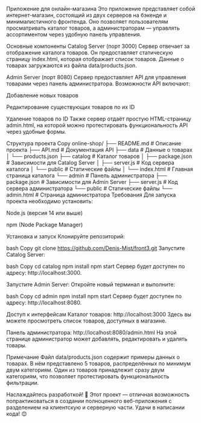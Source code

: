 Приложение для онлайн-магазина
Это приложение представляет собой интернет-магазин, состоящий из двух серверов на бэкенде и минималистичного фронтенда. Оно позволяет пользователям просматривать каталог товаров, а администраторам — управлять ассортиментом через удобную панель управления.

Основные компоненты
Catalog Server (порт 3000)
Сервер отвечает за отображение каталога товаров. Он предоставляет статическую страницу index.html, которая отображает список товаров. Данные о товарах загружаются из файла data/products.json.

Admin Server (порт 8080)
Сервер предоставляет API для управления товарами через панель администратора. Возможности API включают:

Добавление новых товаров

Редактирование существующих товаров по их ID

Удаление товаров по ID
Также сервер отдаёт простую HTML-страницу admin.html, на которой можно протестировать функциональность API через удобные формы.

Структура проекта
Copy
online-shop/
├── README.md                # Описание проекта
├── API.md                   # Документация API
├── data                     # Данные о товарах
│   └── products.json
├── catalog                  # Каталог товаров
│   ├── package.json         # Зависимости для Catalog Server
│   ├── server.js            # Код сервера каталога
│   └── public               # Статические файлы
│       └── index.html       # Главная страница каталога
└── admin                    # Панель администратора
    ├── package.json         # Зависимости для Admin Server
    ├── server.js            # Код сервера администратора
    └── public               # Статические файлы
        └── admin.html       # Страница администратора
Требования
Для запуска проекта необходимо установить:

Node.js (версия 14 или выше)

npm (Node Package Manager)

Установка и запуск
Клонируйте репозиторий:

bash
Copy
git clone https://github.com/Denis-Mist/front3.git
Запустите Catalog Server:

bash
Copy
cd catalog
npm install
npm start
Сервер будет доступен по адресу: http://localhost:3000.

Запустите Admin Server:
Откройте новый терминал и выполните:

bash
Copy
cd admin
npm install
npm start
Сервер будет доступен по адресу: http://localhost:8080.

Доступ к интерфейсам
Каталог товаров: http://localhost:3000
Здесь вы можете просмотреть список товаров, доступных в магазине.

Панель администратора: http://localhost:8080/admin.html
На этой странице администратор может добавлять, редактировать и удалять товары.

Примечание
Файл data/products.json содержит примеры данных о товарах. В нём представлено 5 товаров, распределённых по минимум двум категориям. Один из товаров принадлежит сразу двум категориям, что позволяет протестировать функциональность фильтрации.

Наслаждайтесь разработкой! 🚀
Этот проект — отличная возможность попрактиковаться в создании полноценного веб-приложения с разделением на клиентскую и серверную части. Удачи в написании кода! 😊